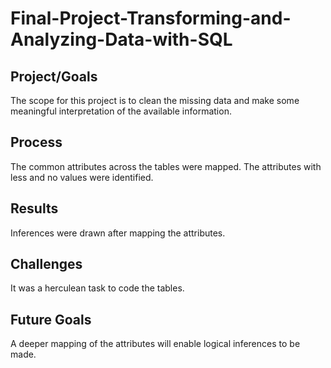 # Final-Project-Transforming-and-Analyzing-Data-with-SQL

## Project/Goals
The scope for this project is to clean the missing data and make some meaningful interpretation of the available information.

## Process
The common attributes across the tables were mapped.
The attributes with less and no values were identified.

## Results
Inferences were drawn after mapping the attributes.

## Challenges 
It was a herculean task to code the tables.

## Future Goals
A deeper mapping of the attributes will enable logical inferences to be made. 
